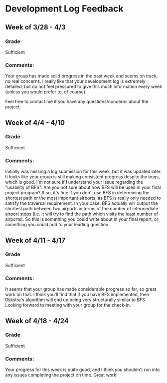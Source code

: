 # Development Log Feedback


## Week of 3/28 - 4/3


### Grade
Sufficient

### Comments:
Your group has made solid progress in the past week and seems on track, no real concerns. I really like that your development log is extremely detailed, but do not feel pressured to give this much information every week (unless you would prefer to, of course). 

Feel free to contact me if you have any questions/concerns about the project.

## Week of 4/4 - 4/10


### Grade
Sufficient

### Comments:
Initially was missing a log submission for this week, but it was updated later. It looks like your group is still making consistent progress despite the bugs, which is good. I'm not sure if I understand your issue regarding the "usability of BFS". Are you not sure about how BFS will be used in your final project program? If so, it's fine if you don't use BFS in determining the shortest path or the most important airports, as BFS is really only needed to satisfy the traversal requirement. In your case, BFS actually will output the shortest path between two airports in terms of the number of intermediate airport stops (i.e. it will try to find the path which visits the least number of airports). So this is something you could write about in your final report, or something you could add to your leading question.

## Week of 4/11 - 4/17


### Grade
Sufficient

### Comments:
It seems that your group has made considerable progress so far, so great work on that. I think you'll find that if you have BFS implemented, then Dijkstra's algorithm will end up being very structurally similar to BFS. Looking forward to meeting with your group for the check-in.


## Week of 4/18 - 4/24


### Grade
Sufficient

### Comments:
Your progress for this week is quite good, and I think you shouldn't run into any issues completing the project on time. Great work!
